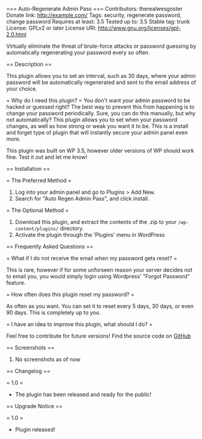 === Auto-Regenerate Admin Pass ===
Contributors: therealwesgoster
Donate link: http://example.com/
Tags: security, regenerate password, change password
Requires at least: 3.5
Tested up to: 3.5
Stable tag: trunk
License: GPLv2 or later
License URI: http://www.gnu.org/licenses/gpl-2.0.html

Virtually eliminate the threat of brute-force attacks or password guessing by automatically regenerating your password every so often.

== Description ==

This plugin allows you to set an interval, such as 30 days, where your admin password will be automatically regenerated and sent to the email address of your choice.

= Why do I need this plugin? =
You don't want your admin password to be hacked or guessed right? The best way to prevent this from happening is to change your password periodically. Sure, you can do this manually, but why not automatically? This plugin allows you to set when your password changes, as well as how strong or weak you want it to be. This is a install and forget type of plugin that will instantly secure your admin panel even more.

This plugin was built on WP 3.5, however older versions of WP should work fine. Test it out and let me know!

== Installation ==

= The Preferred Method =

1. Log into your admin panel and go to Plugins > Add New.
1. Search for "Auto Regen Admin Pass", and click install.

= The Optional Method =

1. Download this plugin, and extract the contents of the .zip to your `/wp-content/plugins/` directory.
1. Activate the plugin through the 'Plugins' menu in WordPress

== Frequently Asked Questions ==

= What if I do not receive the email when my password gets reset? =

This is rare, however if for some unforseen reason your server decides not to email you, you would simply login using Wordpress' "Forgot Password" feature.

= How often does this plugin reset my password? =

As often as you want. You can set it to reset every 5 days, 30 days, or even 90 days. This is completely up to you.

= I have an idea to improve this plugin, what should I do? =

Feel free to contribute for future versions! Find the source code on [GitHub](http://github.com/wesf90)

== Screenshots ==

1. No screenshots as of now

== Changelog ==

= 1.0 =
* The plugin has been released and ready for the public!

== Upgrade Notice ==

= 1.0 =
* Plugin released!